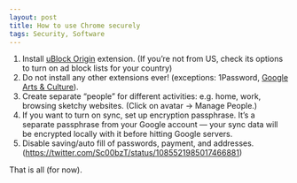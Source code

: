 ```yaml
---
layout: post
title: How to use Chrome securely
tags: Security, Software
---
```


1. Install [uBlock Origin](https://chrome.google.com/webstore/detail/ublock-origin/cjpalhdlnbpafiamejdnhcphjbkeiagm) extension. (If you’re not from US, check its options to turn on ad block lists for your country)
2. Do not install any other extensions ever! (exceptions: 1Password, [Google Arts & Culture](https://chrome.google.com/webstore/detail/google-arts-culture/akimgimeeoiognljlfchpbkpfbmeapkh)).
3. Create separate “people” for different activities: e.g. home, work, browsing sketchy websites. (Click on avatar → Manage People.)
4. If you want to turn on sync, set up encryption passphrase. It’s a separate passphrase from your Google account — your sync data will be encrypted locally with it before hitting Google servers.
5. Disable saving/auto fill of passwords, payment, and addresses. (https://twitter.com/Sc00bzT/status/1085521985017466881)

That is all (for now).

